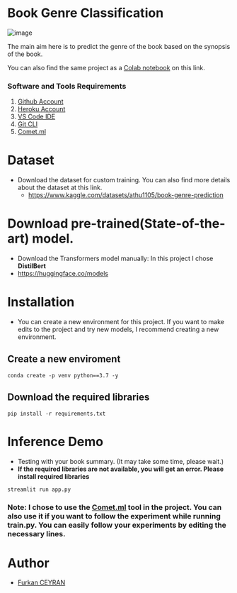 # Book Genre Classification
![image](https://user-images.githubusercontent.com/75915883/198703771-e8faf717-85de-4146-81db-7b4175b886ce.png)

The main aim here is to predict the genre of the book based on the synopsis of the book.

You can also find the same project as a [Colab notebook]() on this link.

### Software and Tools Requirements

1. [Github Account](https://github.com)
2. [Heroku Account](https://heroku.com)
3. [VS Code IDE](https://code.visualstudio.com/)
4. [Git CLI](https://cli.github.com/)
5. [Comet.ml](https://comet_ml.com)

# Dataset

* Download the dataset for custom training. You can also find more details about the dataset at this link.
  * https://www.kaggle.com/datasets/athu1105/book-genre-prediction

# Download pre-trained(State-of-the-art) model.

* Download the Transformers model manually: In this project I chose **DistilBert**
* https://huggingface.co/models

# Installation

* You can create a new environment for this project. If you want to make edits to the project and try new models, I recommend creating a new environment.


## Create a new enviroment

```
conda create -p venv python==3.7 -y
```

## Download the required libraries

```
pip install -r requirements.txt
```

# Inference Demo
* Testing with your book summary. (It may take some time, please wait.)
* **If the required libraries are not available, you will get an error. Please install required libraries**

```
streamlit run app.py
```

### Note: I chose to use the [Comet.ml](https://comet_ml.com) tool in the project. You can also use it if you want to follow the experiment while running train.py. You can easily follow your experiments by editing the necessary lines.

# Author
* [Furkan CEYRAN](https://github.com/Cygnie)
